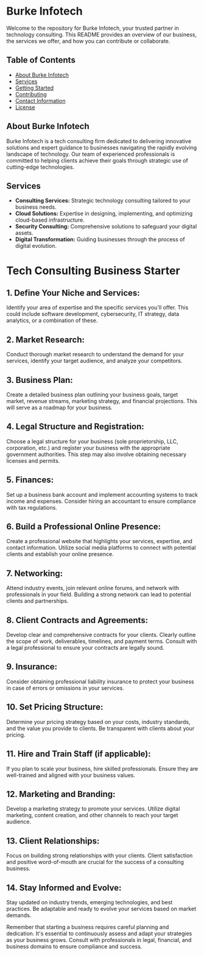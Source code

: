 # Burke Infotech

Welcome to the repository for Burke Infotech, your trusted partner in technology consulting. This README provides an overview of our business, the services we offer, and how you can contribute or collaborate.

## Table of Contents
- [About Burke Infotech](#about-burke-infotech)
- [Services](#services)
- [Getting Started](#getting-started)
- [Contributing](#contributing)
- [Contact Information](#contact-information)
- [License](#license)

## About Burke Infotech
Burke Infotech is a tech consulting firm dedicated to delivering innovative solutions and expert guidance to businesses navigating the rapidly evolving landscape of technology. Our team of experienced professionals is committed to helping clients achieve their goals through strategic use of cutting-edge technologies.

## Services
- **Consulting Services:** Strategic technology consulting tailored to your business needs.
- **Cloud Solutions:** Expertise in designing, implementing, and optimizing cloud-based infrastructure.
- **Security Consulting:** Comprehensive solutions to safeguard your digital assets.
- **Digital Transformation:** Guiding businesses through the process of digital evolution.

# Tech Consulting Business Starter

## 1. Define Your Niche and Services:

Identify your area of expertise and the specific services you'll offer. This could include software development, cybersecurity, IT strategy, data analytics, or a combination of these.

## 2. Market Research:

Conduct thorough market research to understand the demand for your services, identify your target audience, and analyze your competitors.

## 3. Business Plan:

Create a detailed business plan outlining your business goals, target market, revenue streams, marketing strategy, and financial projections. This will serve as a roadmap for your business.

## 4. Legal Structure and Registration:

Choose a legal structure for your business (sole proprietorship, LLC, corporation, etc.) and register your business with the appropriate government authorities. This step may also involve obtaining necessary licenses and permits.

## 5. Finances:

Set up a business bank account and implement accounting systems to track income and expenses. Consider hiring an accountant to ensure compliance with tax regulations.

## 6. Build a Professional Online Presence:

Create a professional website that highlights your services, expertise, and contact information. Utilize social media platforms to connect with potential clients and establish your online presence.

## 7. Networking:

Attend industry events, join relevant online forums, and network with professionals in your field. Building a strong network can lead to potential clients and partnerships.

## 8. Client Contracts and Agreements:

Develop clear and comprehensive contracts for your clients. Clearly outline the scope of work, deliverables, timelines, and payment terms. Consult with a legal professional to ensure your contracts are legally sound.

## 9. Insurance:

Consider obtaining professional liability insurance to protect your business in case of errors or omissions in your services.

## 10. Set Pricing Structure:

Determine your pricing strategy based on your costs, industry standards, and the value you provide to clients. Be transparent with clients about your pricing.

## 11. Hire and Train Staff (if applicable):

If you plan to scale your business, hire skilled professionals. Ensure they are well-trained and aligned with your business values.

## 12. Marketing and Branding:

Develop a marketing strategy to promote your services. Utilize digital marketing, content creation, and other channels to reach your target audience.

## 13. Client Relationships:

Focus on building strong relationships with your clients. Client satisfaction and positive word-of-mouth are crucial for the success of a consulting business.

## 14. Stay Informed and Evolve:

Stay updated on industry trends, emerging technologies, and best practices. Be adaptable and ready to evolve your services based on market demands.

Remember that starting a business requires careful planning and dedication. It's essential to continuously assess and adapt your strategies as your business grows. Consult with professionals in legal, financial, and business domains to ensure compliance and success.
